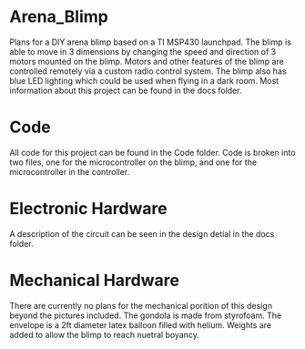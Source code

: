 # Arena_Blimp
Plans for a DIY arena blimp based on a TI MSP430 launchpad. 
The blimp is able to move in 3 dimensions by changing the speed and direction of 3 motors mounted on the blimp. 
Motors and other features of the blimp are controlled remotely via a custom radio control system. 
The blimp also has blue LED lighting which could be used when flying in a dark room.
Most information about this project can be found in the docs folder.

# Code
All code for this project can be found in the Code folder.
Code is broken into two files, one for the microcontroller on the blimp, and one for the microcontroller in the controller.

# Electronic Hardware
A description of the circuit can be seen in the design detial in the docs folder.

# Mechanical Hardware
There are currently no plans for the mechanical porition of this design beyond the pictures included. The gondola is made from styrofoam. 
The envelope is a 2ft diameter latex balloon filled with helium. Weights are added to allow the blimp to reach nuetral boyancy.  
